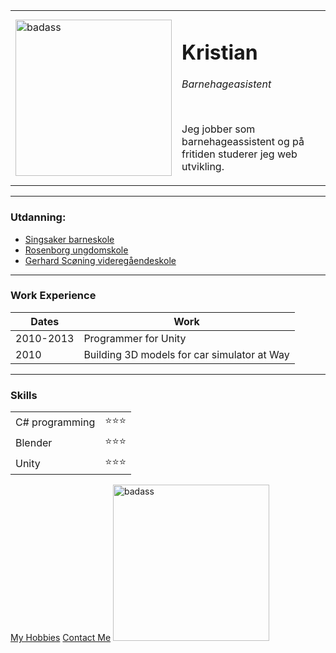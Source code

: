<!DOCTYPE html>
<html lang="en" dir="ltr">

<head>
    <meta charset="utf-8">
    <title>&#127866; Kristian's Personal Side</title>
</head>

<body>
    <table cellspacing="20">
        <tbody>
        <tr>
            <td>
                <img src="https://tricityjudo.com/wp-content/uploads/2019/08/brazilian-jiu-jitsu.jpg" alt="badass" width="250">
            </td> 
            <td>
                <h1>Kristian</h1>
                <p> <em>Barnehageasistent</em></p>
                <br>
                <p>Jeg jobber som barnehageassistent og på fritiden studerer jeg web utvikling.</p>
            </td>
        </tr>
        <tbody>
    </table>
    <hr size="3" noshade>
    <h3>Utdanning:</h3>
    <ul>
        <li><a href="https://www.trondheim.kommune.no/singsaker-skole/">Singsaker barneskole</a></li>
        <li><a href="https://www.trondheim.kommune.no/rosenborg-skole/">Rosenborg ungdomskole</a></li>
        <li><a href="https://web.trondelagfylke.no/thora-storm-videregaende-skole">Gerhard Scøning videregåendeskole</a></li>
    </ul>
    <hr>
    <h3>Work Experience</h3>
    <table cellspacing="10">
        <thead>
            <th>Dates</th>
            <th>Work</th>
        </thead>
        <tbody>
            <tr>
                <td>2010-2013</td>
                <td>Programmer for Unity</td>
            </tr>
            <tr>
                <td>2010</td>
                <td>Building 3D models for car simulator at Way</td>
            </tr>
        </tbody>
        <tfoot>
        </tfoot>
    </table>
    <hr>
    <h3>Skills</h3>
    <table cellspacing="10">
        <tr>
            <td>C# programming</td>
            <td>&#11088;&#11088;&#11088;</td>
        </tr>
        <tr>
            <td>Blender</td>
            <td>&#11088;&#11088;&#11088;</td>
            </tr>
            <tr>
            <td>Unity</td>
            <td>&#11088;&#11088;&#11088;</td>
            </tr>
    </table>
            </td>
    <a href="hobbies.html">My Hobbies</a>
    <a href="contact.html">Contact Me</a>
    <img src="https://tricityjudo.com/wp-content/uploads/2019/08/brazilian-jiu-jitsu.jpg" alt="badass" width="250">
</html>

